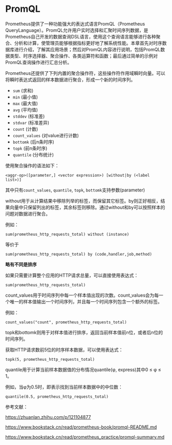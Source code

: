 # PromQL

Prometheus提供了一种功能强大的表达式语言PromQL（Prometheus QueryLanguage）。PromQL允许用户实时选择和汇聚时间序列数据，是Prometheus自己开发的数据查询DSL语言，使用这个查询语言能够进行各种聚合、分析和计算，使管理员能够根据指标更好地了解系统性能。本章首先对时序数据库进行介绍，了解其应用场景；然后对PromQL内容进行说明，包括PromQL数据类型、时序选择器、聚合操作、各类运算符和函数；最后通过简单的示例对PromQL查询操作进行汇总分析。



Prometheus还提供了下列内置的聚合操作符，这些操作符作用域瞬时向量。可以将瞬时表达式返回的样本数据进行聚合，形成一个新的时间序列。

- `sum` (求和)
- `min` (最小值)
- `max` (最大值)
- `avg` (平均值)
- `stddev` (标准差)
- `stdvar` (标准差异)
- `count` (计数)
- `count_values` (对value进行计数)
- `bottomk` (后n条时序)
- `topk` (前n条时序)
- `quantile` (分布统计)



使用聚合操作的语法如下：

```text
<aggr-op>([parameter,] <vector expression>) [without|by (<label list>)]
```

其中只有`count_values`, `quantile`, `topk`, `bottomk`支持参数(parameter)

without用于从计算结果中移除列举的标签，而保留其它标签。by则正好相反，结果向量中只保留列出的标签，其余标签则移除。通过without和by可以按照样本的问题对数据进行聚合。

例如：

```text
sum(prometheus_http_requests_total) without (instance)
```

等价于

```text
sum(prometheus_http_requests_total) by (code,handler,job,method)
```

**略有不同是排序**

如果只需要计算整个应用的HTTP请求总量，可以直接使用表达式：

```text
sum(prometheus_http_requests_total)
```

count_values用于时间序列中每一个样本值出现的次数。count_values会为每一个唯一的样本值输出一个时间序列，并且每一个时间序列包含一个额外的标签。

例如：

```text
count_values("count", prometheus_http_requests_total)
```

topk和bottomk则用于对样本值进行排序，返回当前样本值前n位，或者后n位的时间序列。

获取HTTP请求数前5位的时序样本数据，可以使用表达式：

```text
topk(5, prometheus_http_requests_total)
```

quantile用于计算当前样本数据值的分布情况quantile(φ, express)其中0 ≤ φ ≤ 1。

例如，当φ为0.5时，即表示找到当前样本数据中的中位数：

```text
quantile(0.5, prometheus_http_requests_total)
```



参考文献：

https://zhuanlan.zhihu.com/p/121104877

https://www.bookstack.cn/read/prometheus-book/promql-README.md

https://www.bookstack.cn/read/prometheus_practice/promql-summary.md

